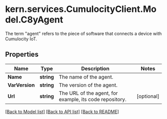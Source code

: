 # kern.services.CumulocityClient.Model.C8yAgent
The term \"agent\" refers to the piece of software that connects a device with Cumulocity IoT.

## Properties

Name | Type | Description | Notes
------------ | ------------- | ------------- | -------------
**Name** | **string** | The name of the agent. | 
**VarVersion** | **string** | The version of the agent. | 
**Url** | **string** | The URL of the agent, for example, its code repository. | [optional] 

[[Back to Model list]](../README.md#documentation-for-models) [[Back to API list]](../README.md#documentation-for-api-endpoints) [[Back to README]](../README.md)

